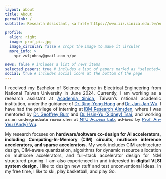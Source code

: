 ```yaml
---
layout: about
title: About
permalink: /
subtitle: Research Assistant, <a href='https://www.iis.sinica.edu.tw/en/index.html' style='color:#003c8b;'>Academia Sinica</a> | B.S. Electrical Engineering, National Taiwan University

profile:
  align: right
  image: prof_pic.jpg
  image_circular: false # crops the image to make it circular
  more_info: >
    <p> zwljohnny@gmail.com </p>

news: false # includes a list of news items
selected_papers: true # includes a list of papers marked as "selected={true}"
social: true # includes social icons at the bottom of the page
---
```


<p style="text-align: justify;">
  I received my Bachelor of Science degree in Electrical Engineering from National Taiwan University in June 2024. Currently, I am working as a research assistant at <a href="https://www.iis.sinica.edu.tw/en/index.html" style="color: #003c8b;">Academia Sinica</a>, Taiwan’s national academic institution, under the guidance of <a href="https://homepage.iis.sinica.edu.tw/pages/dyhong/index_en.html" style="color: #003c8b;">Dr. Ding-Yong Hong</a> and <a href="https://homepage.iis.sinica.edu.tw/pages/wuj/index_en.html" style="color: #003c8b;">Dr. Jan-Jan Wu</a>. I have had the privilege of interning at <a href="https://research.ibm.com/labs/almaden" style="color: #003c8b;">IBM Research Almaden</a>, where I was mentored by <a href="https://research.ibm.com/people/geoffrey-burr" style="color: #003c8b;">Dr. Geoffrey Burr</a> and <a href="https://research.ibm.com/people/sidney-tsai" style="color: #003c8b;">Dr. Hsin-Yu (Sidney) Tsai</a>, and working as an undergraduate researcher at <a href="https://access.ee.ntu.edu.tw/" style="color: #003c8b;">NTU Access Lab</a>, advised by <a href="https://www.ee.ntu.edu.tw/profile1.php?id=65" style="color: #003c8b;">Prof. An-Yeu (Andy) Wu</a>.
</p>

<p style="text-align: justify;">
My research focuses on <strong>hardware/software co-design for AI accelerators, including Computing-In-Memory (CIM) circuits, multicore inference accelerators, and sparse accelerators.</strong> My work includes CIM architecture design, CIM-aware quantization, algorithms for dynamic resource allocation on multicore accelerators, and full-stack accelerator design for N:M structured pruning. I am also experienced in and interested in <strong>digital VLSI system design.</strong> I like to design new stuff and test unconventional ideas. In my free time, I like to ski, play basketball, and play Go. 
</p>


<!-- 
Write your biography here. Tell the world about yourself. Link to your favorite [subreddit](http://reddit.com). You can put a picture in, too. The code is already in, just name your picture `prof_pic.jpg` and put it in the `img/` folder.

Put your address / P.O. box / other info right below your picture. You can also disable any of these elements by editing `profile` property of the YAML header of your `_pages/about.md`. Edit `_bibliography/papers.bib` and Jekyll will render your [publications page](/al-folio/publications/) automatically.

Link to your social media connections, too. This theme is set up to use [Font Awesome icons](https://fontawesome.com/) and [Academicons](https://jpswalsh.github.io/academicons/), like the ones below. Add your Facebook, Twitter, LinkedIn, Google Scholar, or just disable all of them. -->
